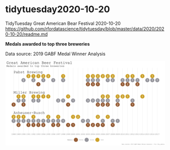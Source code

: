 # tidytuesday2020-10-20
TidyTuesday Great American Bear Festival 2020-10-20
https://github.com/rfordatascience/tidytuesday/blob/master/data/2020/2020-10-20/readme.md

**Medals awarded to top three breweries**

Data source: 2019 GABF Medal Winner Analysis


![Screenshot](TTw43plot.png) 
